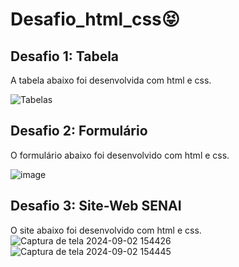 # Desafio_html_css😝

 ## Desafio 1: Tabela
 A tabela abaixo foi desenvolvida com html e css.

 
![Tabelas](https://github.com/user-attachments/assets/271704f7-6b54-4910-ad94-82e325259788)

## Desafio 2: Formulário
O formulário abaixo foi desenvolvido com html e css.

![image](https://github.com/user-attachments/assets/cf459f52-9feb-4e27-a127-fbae7f30c6aa)

## Desafio 3: Site-Web SENAI
O site abaixo foi desenvolvido com html e css.
![Captura de tela 2024-09-02 154426](https://github.com/user-attachments/assets/fb847258-c81c-4352-9bee-0f52337ee832)
![Captura de tela 2024-09-02 154445](https://github.com/user-attachments/assets/f8b9178c-59e6-405e-a083-873ac65f6c38)


